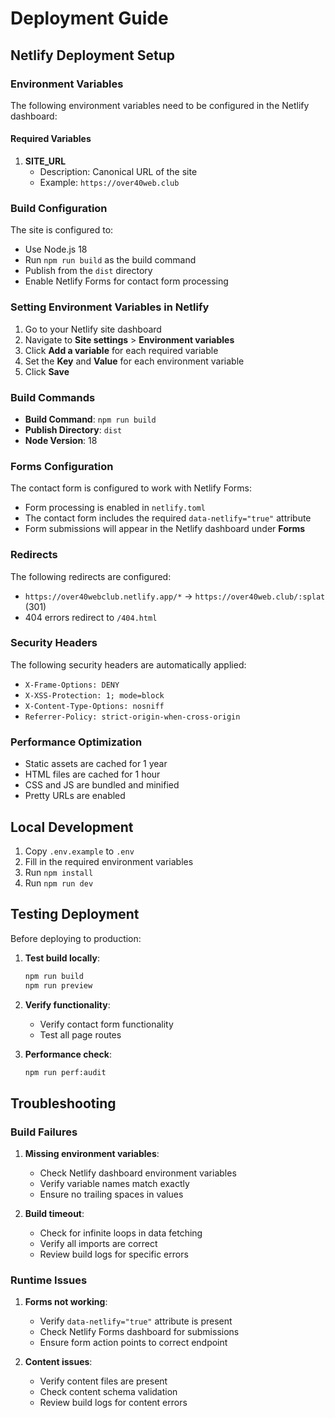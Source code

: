 # Deployment Guide

## Netlify Deployment Setup

### Environment Variables

The following environment variables need to be configured in the Netlify dashboard:

#### Required Variables

1. **SITE_URL**
   - Description: Canonical URL of the site
   - Example: `https://over40web.club`

### Build Configuration

The site is configured to:

- Use Node.js 18
- Run `npm run build` as the build command
- Publish from the `dist` directory
- Enable Netlify Forms for contact form processing

### Setting Environment Variables in Netlify

1. Go to your Netlify site dashboard
2. Navigate to **Site settings** > **Environment variables**
3. Click **Add a variable** for each required variable
4. Set the **Key** and **Value** for each environment variable
5. Click **Save**

### Build Commands

- **Build Command**: `npm run build`
- **Publish Directory**: `dist`
- **Node Version**: 18

### Forms Configuration

The contact form is configured to work with Netlify Forms:

- Form processing is enabled in `netlify.toml`
- The contact form includes the required `data-netlify="true"` attribute
- Form submissions will appear in the Netlify dashboard under **Forms**

### Redirects

The following redirects are configured:

- `https://over40webclub.netlify.app/*` → `https://over40web.club/:splat` (301)
- 404 errors redirect to `/404.html`

### Security Headers

The following security headers are automatically applied:

- `X-Frame-Options: DENY`
- `X-XSS-Protection: 1; mode=block`
- `X-Content-Type-Options: nosniff`
- `Referrer-Policy: strict-origin-when-cross-origin`

### Performance Optimization

- Static assets are cached for 1 year
- HTML files are cached for 1 hour
- CSS and JS are bundled and minified
- Pretty URLs are enabled

## Local Development

1. Copy `.env.example` to `.env`
2. Fill in the required environment variables
3. Run `npm install`
4. Run `npm run dev`

## Testing Deployment

Before deploying to production:

1. **Test build locally**:

   ```bash
   npm run build
   npm run preview
   ```

2. **Verify functionality**:

   - Verify contact form functionality
   - Test all page routes

3. **Performance check**:
   ```bash
   npm run perf:audit
   ```

## Troubleshooting

### Build Failures

1. **Missing environment variables**:

   - Check Netlify dashboard environment variables
   - Verify variable names match exactly
   - Ensure no trailing spaces in values

3. **Build timeout**:
   - Check for infinite loops in data fetching
   - Verify all imports are correct
   - Review build logs for specific errors

### Runtime Issues

1. **Forms not working**:

   - Verify `data-netlify="true"` attribute is present
   - Check Netlify Forms dashboard for submissions
   - Ensure form action points to correct endpoint

2. **Content issues**:
   - Verify content files are present
   - Check content schema validation
   - Review build logs for content errors
